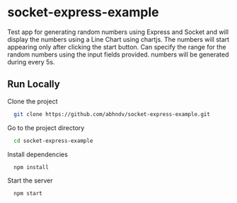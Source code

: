 
# socket-express-example

Test app for generating random numbers using Express and Socket and will display the numbers using a Line Chart using chartjs. The numbers will start appearing only after clicking the start button. Can specify the range for the random numbers using the input fields provided. numbers will be generated during every 5s.


## Run Locally

Clone the project

```bash
  git clone https://github.com/abhndv/socket-express-example.git
```

Go to the project directory

```bash
  cd socket-express-example
```

Install dependencies

```bash
  npm install
```

Start the server

```bash
  npm start
```

